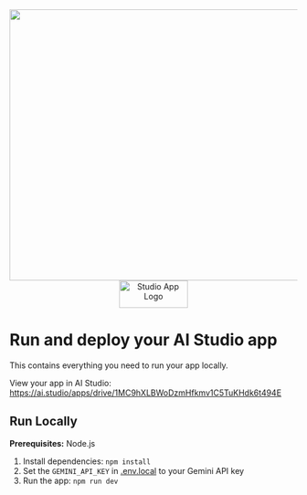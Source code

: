 <div align="center">
<img width="1200" height="475" alt="GHBanner" src="https://github.com/user-attachments/assets/0aa67016-6eaf-458a-adb2-6e31a0763ed6" />
</div>

<div align="center">
<img width="120" height="48" alt="Studio App Logo" src="https://github.com/armandsl/zuha-site-ai-studio-app/studio-app-logo.png" />
</div>

# Run and deploy your AI Studio app

This contains everything you need to run your app locally.

View your app in AI Studio: https://ai.studio/apps/drive/1MC9hXLBWoDzmHfkmv1C5TuKHdk6t494E

## Run Locally

**Prerequisites:**  Node.js


1. Install dependencies:
   `npm install`
2. Set the `GEMINI_API_KEY` in [.env.local](.env.local) to your Gemini API key
3. Run the app:
   `npm run dev`
